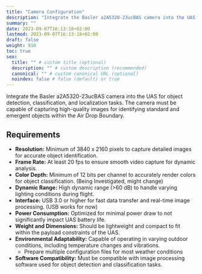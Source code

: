 ```yaml
---
title: "Camera Configuration"
description: "Integrate the Basler a2A5320-23ucBAS camera into the UAS for object detection, classification, and localization tasks."
summary: ""
date: 2023-09-07T16:13:18+02:00
lastmod: 2023-09-07T16:13:18+02:00
draft: false
weight: 910
toc: true
seo:
  title: "" # custom title (optional)
  description: "" # custom description (recommended)
  canonical: "" # custom canonical URL (optional)
  noindex: false # false (default) or true
---
```

Integrate the Basler a2A5320-23ucBAS camera into the UAS for object detection, classification, and localization tasks. The camera must be capable of capturing high-quality images for identifying standard and emergent objects within the Air Drop Boundary.

<!-- ![the Basler a2A5320-23ucBAS camera front and back view](image-ace-2-bas-usb-color.jpg) -->

## Requirements

- **Resolution:** Minimum of 3840 x 2160 pixels to capture detailed images for accurate object identification.
- **Frame Rate:** At least 20 fps to ensure smooth video capture for dynamic analysis.
- **Color Depth:** Minimum of 12 bits per channel to accurately render colors for object classification. (Being Investigated, might change)
- **Dynamic Range:** High dynamic range (>60 dB) to handle varying lighting conditions during flight.
- **Interface:** USB 3.0 or higher for fast data transfer and real-time image processing. (USB works for now)
- **Power Consumption:** Optimized for minimal power draw to not significantly impact UAS battery life.
- **Weight and Dimensions:** Should be lightweight and compact to fit within the payload constraints of the UAS.
- **Environmental Adaptability:** Capable of operating in varying outdoor conditions, including temperature changes and vibrations.
    - Prepare multiple configuration files for most weather conditions
- **Software Compatibility:** Must be compatible with image processing software used for object detection and classification tasks.
